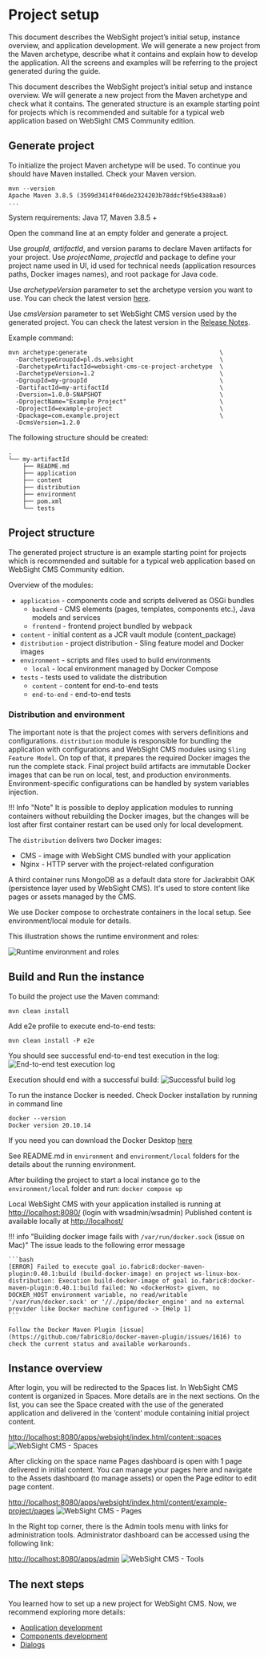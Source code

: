 # Project setup

This document describes the WebSight project’s initial setup, instance overview, and application development. We will generate a new project from the Maven archetype, describe what it contains and explain how to develop the application. All the screens and examples will be referring to the project generated during the guide.

This document describes the WebSight project’s initial setup and instance overview. We will generate a new project from the Maven archetype and check what it contains. The generated structure is an example starting point for projects which is recommended and suitable for a typical web application based on WebSight CMS Community edition.

## Generate project

To initialize the project Maven archetype will be used. To continue you should have Maven installed. Check your Maven version. 

``` script
mvn --version
Apache Maven 3.8.5 (3599d3414f046de2324203b78ddcf9b5e4388aa0)
...
```

System requirements: Java 17, Maven 3.8.5 +

Open the command line at an empty folder and generate a project.

Use _groupId_, _artifactId_, and version params to declare Maven artifacts for your project.
Use _projectName_, _projectId_ and package to define your project name used in UI, id used for technical needs (application resources paths, Docker images names), and root package for Java code.

Use _archetypeVersion_ parameter to set the archetype version you want to use.
You can check the latest version [here](https://search.maven.org/search?q=g:pl.ds.websight%20a:websight-cms-ce-project-archetype).

Use _cmsVersion_ parameter to set WebSight CMS version used by the generated project.
You can check the latest version in the [Release Notes](../../release-notes).

Example command:
``` script
mvn archetype:generate                                     \
  -DarchetypeGroupId=pl.ds.websight                        \
  -DarchetypeArtifactId=websight-cms-ce-project-archetype  \
  -DarchetypeVersion=1.2                                   \
  -DgroupId=my-groupId                                     \
  -DartifactId=my-artifactId                               \
  -Dversion=1.0.0-SNAPSHOT                                 \
  -DprojectName="Example Project"                          \
  -DprojectId=example-project                              \
  -Dpackage=com.example.project                            \
  -DcmsVersion=1.2.0
```

The following structure should be created:
```
.
└── my-artifactId
    ├── README.md
    ├── application
    ├── content
    ├── distribution
    ├── environment
    ├── pom.xml
    └── tests
```

## Project structure
The generated project structure is an example starting point for projects which is recommended and suitable for a typical web application based on WebSight CMS Community edition.

Overview of the modules:

- `application` - components code and scripts delivered as OSGi bundles
    - `backend` - CMS elements (pages, templates, components etc.), Java models and services
    - `frontend` - frontend project bundled by webpack
- `content` - initial content as a JCR vault module (content_package)
- `distribution` - project distribution - Sling feature model and Docker images
- `environment` - scripts and files used to build environments
    - `local` - local environment managed by Docker Compose
- `tests` - tests used to validate the distribution
    - `content` - content for end-to-end tests
    - `end-to-end` - end-to-end tests

### Distribution and environment

The important note is that the project comes with servers definitions and configurations. `distribution` module is responsible for bundling the application with configurations and WebSight CMS modules using `Sling Feature Model`. 
On top of that, it prepares the required Docker images the run the complete stack. Final project build artifacts are immutable Docker images that can be run on local, test, and production environments. 
Environment-specific configurations can be handled by system variables injection.

!!! Info "Note"
     It is possible to deploy application modules to running containers without rebuilding the Docker images, but the changes will be lost after first container restart can be used only for local development.


The `distribution` delivers two Docker images:

- CMS - image with WebSight CMS bundled with your application
- Nginx - HTTP server with the project-related configuration

A third container runs MongoDB as a default data store for Jackrabbit OAK (persistence layer used by WebSight CMS). It's used to store content like pages or assets managed by the CMS.

We use Docker compose to orchestrate containers in the local setup. See environment/local module for details.

This illustration shows the runtime environment and roles:

![Runtime environment and roles](diagrams/generated/runtime-docker-compose.png)

## Build and Run the instance

To build the project use the Maven command:

``` script
mvn clean install
```

Add e2e profile to execute end-to-end tests:

``` script
mvn clean install -P e2e
``` 

You should see successful end-to-end test execution in the log:
![End-to-end test execution log](img02.png)

Execution should end with a successful build:
![Successful build log](img03.png)

To run the instance Docker is needed. 
Check Docker installation by running in command line

``` script
docker --version
Docker version 20.10.14
```

If you need you can download the Docker Desktop [here](https://www.docker.com/)

See README.md in `environment` and `environment/local` folders for the details about the running environment.

After building the project to start a local instance go to the `environment/local` folder and run:
```docker compose up```

Local WebSight CMS with your application installed is running at [http://localhost:8080/](http://localhost:8080/) (login with wsadmin/wsadmin)
Published content is available locally at [http://localhost/](http://localhost)

!!! info "Building docker image fails with `/var/run/docker.sock` (issue on Mac)"
    The issue leads to the following error message

    ```bash
    [ERROR] Failed to execute goal io.fabric8:docker-maven-plugin:0.40.1:build (build-docker-image) on project ws-linux-box-distribution: Execution build-docker-image of goal io.fabric8:docker-maven-plugin:0.40.1:build failed: No <dockerHost> given, no DOCKER_HOST environment variable, no read/writable '/var/run/docker.sock' or '//./pipe/docker_engine' and no external provider like Docker machine configured -> [Help 1]
    ```

    Follow the Docker Maven Plugin [issue](https://github.com/fabric8io/docker-maven-plugin/issues/1616) to check the current status and available workarounds.

## Instance overview

After login, you will be redirected to the Spaces list. In WebSight CMS content is organized in Spaces. More details are in the next sections.
On the list, you can see the Space created with the use of the generated application and delivered in the ‘content’ module containing initial project content. 

[http://localhost:8080/apps/websight/index.html/content::spaces](http://localhost:8080/apps/websight/index.html/content::spaces )
![WebSight CMS - Spaces](img04.png)

After clicking on the space name Pages dashboard is open with 1 page delivered in initial content. You can manage your pages here and navigate to the Assets dashboard (to manage assets) or open the Page editor to edit page content.

[http://localhost:8080/apps/websight/index.html/content/example-project/pages](http://localhost:8080/apps/websight/index.html/content/example-project/pages)
![WebSight CMS - Pages](img05.png)

In the Right top corner, there is the Admin tools menu with links for administration tools. Administrator dashboard can be accessed using the following link:

[http://localhost:8080/apps/admin](http://localhost:8080/apps/admin)
![WebSight CMS - Tools](img06.png)

## The next steps

You learned how to set up a new project for WebSight CMS. Now, we recommend exploring more details:

- [Application development](../development/)
- [Components development](../development/components/)
- [Dialogs](../development/dialogs/)
